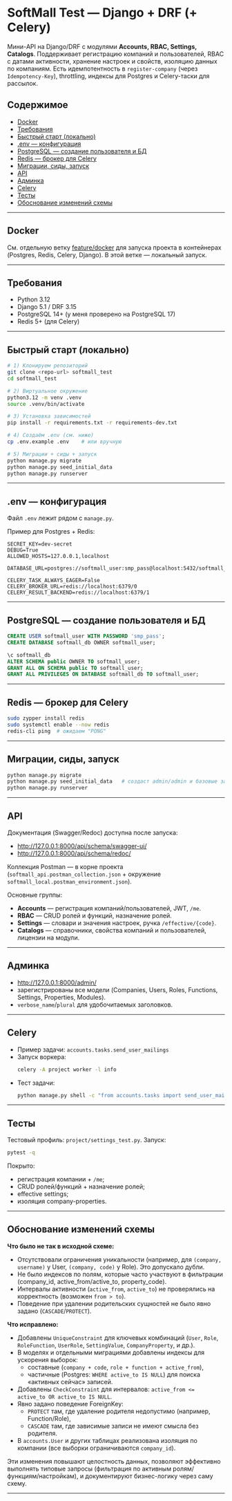 # SoftMall Test — Django + DRF (+ Celery)

Мини-API на Django/DRF с модулями **Accounts, RBAC, Settings, Catalogs**.
Поддерживает регистрацию компаний и пользователей, RBAC с датами активности, хранение настроек и свойств, изоляцию данных по компаниям.
Есть идемпотентность в `register-company` (через `Idempotency-Key`), throttling, индексы для Postgres и Celery-таски для рассылок.

## Содержимое

- [Docker](#docker)
- [Требования](#требования)
- [Быстрый старт (локально)](#быстрый-старт-локально)
- [.env — конфигурация](#env--конфигурация)
- [PostgreSQL — создание пользователя и БД](#postgresql--создание-пользователя-и-бд)
- [Redis — брокер для Celery](#redis--брокер-для-celery)
- [Миграции, сиды, запуск](#миграции-сиды-запуск)
- [API](#api)
- [Админка](#админка)
- [Celery](#celery)
- [Тесты](#тесты)
- [Обоснование изменений схемы](#обоснование-изменений-схемы)

---

## Docker

См. отдельную ветку [feature/docker](https://github.com/polyedr/softmall_test/tree/feature/docker)
для запуска проекта в контейнерах (Postgres, Redis, Celery, Django).
В этой ветке — локальный запуск.

---

## Требования

- Python 3.12
- Django 5.1 / DRF 3.15
- PostgreSQL 14+ (у меня проверено на PostgreSQL 17)
- Redis 5+ (для Celery)

---

## Быстрый старт (локально)

```bash
# 1) Клонируем репозиторий
git clone <repo-url> softmall_test
cd softmall_test

# 2) Виртуальное окружение
python3.12 -m venv .venv
source .venv/bin/activate

# 3) Установка зависимостей
pip install -r requirements.txt -r requirements-dev.txt

# 4) Создаём .env (см. ниже)
cp .env.example .env    # или вручную

# 5) Миграции + сиды + запуск
python manage.py migrate
python manage.py seed_initial_data
python manage.py runserver
```

---

## .env — конфигурация

Файл `.env` лежит рядом с `manage.py`.

Пример для Postgres + Redis:

```dotenv
SECRET_KEY=dev-secret
DEBUG=True
ALLOWED_HOSTS=127.0.0.1,localhost

DATABASE_URL=postgres://softmall_user:smp_pass@localhost:5432/softmall_db

CELERY_TASK_ALWAYS_EAGER=False
CELERY_BROKER_URL=redis://localhost:6379/0
CELERY_RESULT_BACKEND=redis://localhost:6379/1
```

---

## PostgreSQL — создание пользователя и БД

```sql
CREATE USER softmall_user WITH PASSWORD 'smp_pass';
CREATE DATABASE softmall_db OWNER softmall_user;

\c softmall_db
ALTER SCHEMA public OWNER TO softmall_user;
GRANT ALL ON SCHEMA public TO softmall_user;
GRANT ALL PRIVILEGES ON DATABASE softmall_db TO softmall_user;
```

---

## Redis — брокер для Celery

```bash
sudo zypper install redis
sudo systemctl enable --now redis
redis-cli ping  # ожидаем "PONG"
```

---

## Миграции, сиды, запуск

```bash
python manage.py migrate
python manage.py seed_initial_data   # создаст admin/admin и базовые записи
python manage.py runserver
```

---

## API

Документация (Swagger/Redoc) доступна после запуска:

- http://127.0.0.1:8000/api/schema/swagger-ui/
- http://127.0.0.1:8000/api/schema/redoc/

Коллекция Postman — в корне проекта (`softmall_api.postman_collection.json` + окружение `softmall_local.postman_environment.json`).

Основные группы:
- **Accounts** — регистрация компаний/пользователей, JWT, `/me`.
- **RBAC** — CRUD ролей и функций, назначение ролей.
- **Settings** — словари и значения настроек, ручка `/effective/{code}`.
- **Catalogs** — справочники, свойства компаний и пользователей, лицензии на модули.

---

## Админка

- http://127.0.0.1:8000/admin/
- зарегистрированы все модели (Companies, Users, Roles, Functions, Settings, Properties, Modules).
- `verbose_name`/`plural` для удобочитаемых заголовков.

---

## Celery

- Пример задачи: `accounts.tasks.send_user_mailings`
- Запуск воркера:
  ```bash
  celery -A project worker -l info
  ```
- Тест задачи:
  ```bash
  python manage.py shell -c "from accounts.tasks import send_user_mailings; send_user_mailings.delay(42)"
  ```

---

## Тесты

Тестовый профиль: `project/settings_test.py`.
Запуск:

```bash
pytest -q
```

Покрыто:
- регистрация компании + `/me`;
- CRUD ролей/функций + назначение ролей;
- effective settings;
- изоляция company-properties.

---

## Обоснование изменений схемы

**Что было не так в исходной схеме:**
- Отсутствовали ограничения уникальности (например, для `(company, username)` у User, `(company, code)` у Role). Это допускало дубли.
- Не было индексов по полям, которые часто участвуют в фильтрации (company_id, active_from/active_to, property_code).
- Интервалы активности (`active_from`, `active_to`) не проверялись на корректность (возможен `from > to`).
- Поведение при удалении родительских сущностей не было явно задано (`CASCADE`/`PROTECT`).

**Что исправлено:**
- Добавлены `UniqueConstraint` для ключевых комбинаций (`User`, `Role`, `RoleFunction`, `UserRole`, `SettingValue`, `CompanyProperty`, и др.).
- В моделях и отдельными миграциями добавлены индексы для ускорения выборок:
  - составные (`company + code`, `role + function + active_from`),
  - частичные (Postgres: `WHERE active_to IS NULL`) для поиска «активных сейчас» записей.
- Добавлены `CheckConstraint` для интервалов: `active_from <= active_to OR active_to IS NULL`.
- Явно задано поведение ForeignKey:
  - `PROTECT` там, где удаление родителя недопустимо (например, Function/Role),
  - `CASCADE` там, где зависимые записи не имеют смысла без родителя.
- В `accounts.User` и других таблицах реализована изоляция по компании (все выборки ограничиваются `company_id`).

Эти изменения повышают целостность данных, позволяют эффективно выполнять типовые запросы (фильтрация по активным ролям/функциям/настройкам), и документируют бизнес-логику через саму схему.

---
